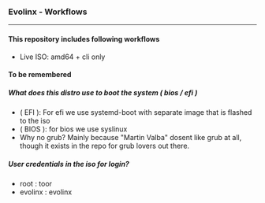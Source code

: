 ### Evolinx - Workflows

---

#### This repository includes following workflows

* Live ISO: amd64 + cli only

#### To be remembered

##### What does this distro use to boot the system ( bios / efi )
* ( EFI ): For efi we use systemd-boot with separate image that is flashed to the iso
* ( BIOS ): for bios we use syslinux
* Why no grub? Mainly because "Martin Valba" dosent like grub at all, though it exists in the repo for grub lovers out there.

##### User credentials in the iso for login?

* root : toor
* evolinx : evolinx
